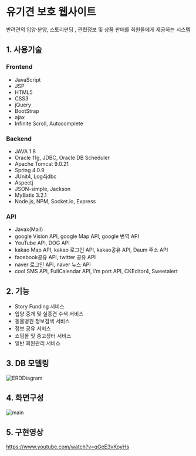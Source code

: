 # 유기견 보호 웹사이트
반려견의 입양·분양, 스토리펀딩 , 관련정보 및 상품 판매를 회원들에게 제공하는 시스템


## 1. 사용기술
### Frontend

* JavaScript
* JSP
* HTML5
* CSS3 
* jQuery
* BootStrap
* ajax
* Infinite Scroll, Autocomplete

### Backend

* JAVA 1.8
* Oracle 11g, JDBC, Oracle DB Scheduler
* Apache Tomcat 9.0.21
* Spring 4.0.9
* JUnit4, Log4jdbc
* Aspectj
* JSON-simple, Jackson
* MyBatis 3.2.1
* Node.js, NPM, Socket.io, Express

### API 

* Javax(Mail)
* google Vision API, google Map API, google 번역 API
* YouTube API, DOG API
* kakao Map API, kakao 로그인 API, kakao공유 API, Daum 주소 API
* facebook공유 API, twitter 공유 API
* naver 로그인 API, naver 뉴스 API
* cool SMS API, FullCalendar API, I’m port API, CKEditor4, Sweetalert


## 2. 기능
*	Story Funding 서비스
*	입양 중개 및 실종견 수색 서비스
*	동물병원 정보검색 서비스
*	정보 공유 서비스
*	쇼핑몰 및 중고장터 서비스
*	일반 회원관리 서비스


## 3. DB 모델링
![ERDDiagram](https://user-images.githubusercontent.com/50124537/64471708-be046b80-d18f-11e9-9d85-b595a724636a.jpg)

## 4. 화면구성
![main](https://user-images.githubusercontent.com/50124537/64471739-1cc9e500-d190-11e9-8476-b058fdcfc9d7.png)

## 5. 구현영상
https://www.youtube.com/watch?v=qGeE3vKoyHs
